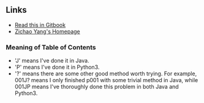## Links

* [Read this in Gitbook](https://zichao-yang.gitbook.io/leetcode-zichao/)
* [Zichao Yang's Homepage](https://www.zichaoyang.com/)


### Meaning of Table of Contents
* 'J' means I've done it in Java.
* 'P' means I've done it in Python3.
* '?' means there are some other good method worth trying.
For example, 001J? means I only finished p001 with some trivial method in Java, while 001JP means I've thoroughly done this problem in both Java and Python3.
